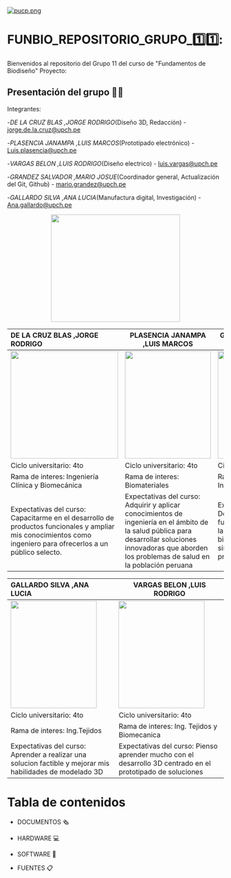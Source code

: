 

[![pucp.png](https://i.postimg.cc/XYL9GXMR/pucp.png)](https://postimg.cc/rDdD7Vwj)

# FUNBIO_REPOSITORIO_GRUPO_1️⃣1️⃣:

Bienvenidos al repositorio del Grupo 11 del curso de "Fundamentos de Biodiseño"
Proyecto:

## Presentación del grupo 🧑‍🔬

Integrantes:

-*DE LA CRUZ BLAS ,JORGE RODRIGO*(Diseño 3D, Redacción) - <jorge.de.la.cruz@upch.pe>

-*PLASENCIA JANAMPA ,LUIS MARCOS*(Prototipado electrónico) - <Luis.plasencia@upch.pe>

-*VARGAS BELON ,LUIS RODRIGO*(Diseño electrico) - <luis.vargas@upch.pe>

-*GRANDEZ SALVADOR ,MARIO JOSUE*(Coordinador general, Actualización del Git, Github) - <mario.grandez@upch.pe>

-*GALLARDO SILVA ,ANA LUCIA*(Manufactura digital, Investigación) -
<Ana.gallardo@upch.pe>

 <p align="center"><img src="https://assets.mofoprod.net/network/images/pasted_image_0.original.png" width="300" height="250">







| DE LA CRUZ BLAS ,JORGE RODRIGO  | PLASENCIA JANAMPA ,LUIS MARCOS  | GRANDEZ SALVADOR ,MARIO JOSUE  |
|:-|---|---|
| <img src="https://github.com/user-attachments/assets/d8d080bc-f2cf-4fcb-abe7-4e7a255dae01" width="250" height="250">   | <img src="https://github.com/user-attachments/assets/94acfd12-bd76-4f86-9d97-25d84f5af3a0" width="200" height="250">  | <img src="https://github.com/user-attachments/assets/5a030d0a-17fa-4ba0-9b35-f020fb453e33" width="180" height="250">  |
| Ciclo universitario: 4to  | Ciclo universitario: 4to  | Ciclo universitario: 4to  |
| Rama de interes: Ingeniería Clínica y Biomecánica   | Rama de interes: Biomateriales   | Rama de interes: Ingenieria de Tejidos  |
| Expectativas del curso:  Capacitarme en el desarrollo de productos funcionales  y ampliar mis conocimientos como ingeniero para ofrecerlos a un público selecto.   | Expectativas del curso: Adquirir y aplicar conocimientos de ingeniería en el ámbito de la salud pública para desarrollar soluciones innovadoras que aborden los problemas de salud en la población peruana   | Expectativas del curso: Desarrollar productos funcionales en base a la eletronica y biomedicina que me sirvan para posibles proyectos en el futuro  |


| GALLARDO SILVA ,ANA LUCIA  | VARGAS BELON ,LUIS RODRIGO  |
|:-|---|
| <img src="https://github.com/user-attachments/assets/a0f15b51-c9dd-42be-ac7d-223f341635ff" width="200" height="250">  | <img src="https://github.com/user-attachments/assets/d746004b-1886-4d1e-b838-3a06669d5b43" width="200" height="250">  |
|  Ciclo universitario: 4to   |  Ciclo universitario: 4to   |
| Rama de interes: Ing.Tejidos    | Rama de interes: Ing. Tejidos y Biomecanica  |
| Expectativas del curso: Aprender a realizar una solucion factible y mejorar mis habilidades de modelado 3D   | Expectativas del curso: Pienso aprender mucho con el desarrollo 3D centrado en el prototipado de soluciones  |













# Tabla de contenidos

* DOCUMENTOS 🗞️ 

* HARDWARE 💻

* SOFTWARE 🔢

* FUENTES 📋
